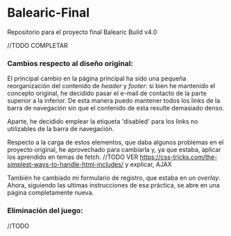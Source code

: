 # Balearic-Final
Repositorio para el proyecto final Balearic Build v4.0


//TODO COMPLETAR


### Cambios respecto al diseño original:
El principal cambio en la página principal ha sido una pequeña reorganización del contenido de *header* y *footer*: si bien he mantenido el concepto original, he decidido pasar el e-mail de contacto de la parte superior a la inferior. De esta manera puedo mantener todos los links de la barra de navegación sin que el contenido de esta resulte demasiado denso.

Aparte, he decidido emplear la etiqueta 'disabled' para los links no utilizables de la barra de navegación.

Respecto a la carga de estos elementos, que daba algunos problemas en el proyecto original, he aprovechado para cambiarla y, ya que estaba, aplicar los aprendido en temas de fetch. //TODO VER https://css-tricks.com/the-simplest-ways-to-handle-html-includes/ y explicar, AJAX

También he cambiado mi formulario de registro, que estaba en un *overlay*. Ahora, siguiendo las ultimas instrucciones de esa práctica, se abre en una página completamente nueva.

### Eliminación del juego:
//TODO